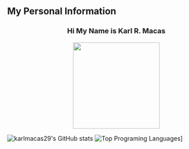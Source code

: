 ## My Personal Information
<h3 align="center">Hi My Name is Karl R. Macas</h3>
<p align="center"><img src="https://github.com/karlmacas29/karlmacas29/assets/83496597/a7af9c63-d85c-41ec-84f4-02f791018457" width="200" heigth="400"></p>

![karlmacas29's GitHub stats](https://github-readme-stats.vercel.app/api?username=karlmacas29&show_icons=true&theme=dracula)
![Top Programing Languages](https://github-readme-stats.vercel.app/api/top-langs/?username=karlmacas29&layout=pie)]

